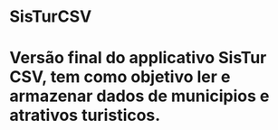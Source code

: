# SisTurCSV
# Versão final do applicativo SisTur CSV, tem como objetivo ler e armazenar dados de municipios e atrativos turisticos.
